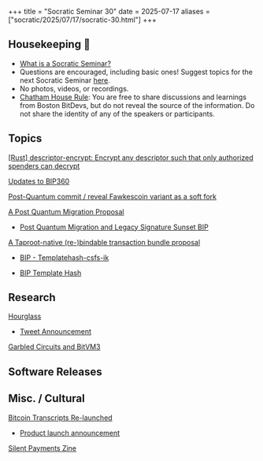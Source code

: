 +++
title = "Socratic Seminar 30"
date = 2025-07-17
aliases = ["socratic/2025/07/17/socratic-30.html"]
+++

## Housekeeping 🧹

- [What is a Socratic Seminar?](https://bitdevs.org/about#socratic-seminars)
- Questions are encouraged, including basic ones! Suggest topics for the next Socratic Seminar [here](https://github.com/arminsabouri/bostonbitdevs/issues/new).
- No photos, videos, or recordings.
- [Chatham House Rule](https://www.chathamhouse.org/about-us/chatham-house-rule): You are free to share discussions and learnings from Boston BitDevs, but do not reveal the source of the information. Do not share the identity of any of the speakers or participants.

## Topics

[[Rust] descriptor-encrypt: Encrypt any descriptor such that only authorized spenders can decrypt](https://delvingbitcoin.org/t/rust-descriptor-encrypt-encrypt-any-descriptor-such-that-only-authorized-spenders-can-decrypt/1750)

[Updates to BIP360](https://groups.google.com/g/bitcoindev/c/nSAd0UmDSvc)

[Post-Quantum commit / reveal Fawkescoin variant as a soft fork](https://groups.google.com/g/bitcoindev/c/LpWOcXMcvk8)

[A Post Quantum Migration Proposal](https://groups.google.com/g/bitcoindev/c/uEaf4bj07rE)

- [Post Quantum Migration and Legacy Signature Sunset BIP](https://github.com/jlopp/bips/blob/quantum_migration/bip-post-quantum-migration.mediawiki)

[A Taproot-native (re-)bindable transaction bundle proposal](https://groups.google.com/g/bitcoindev/c/5wLThgegha4/m/iUWIZPIaCAAJ)

- [BIP - Templatehash-csfs-ik](https://github.com/instagibbs/bips/blob/bip_op_templatehash/bip-templatehash-csfs-ik.md)

- [BIP Template Hash](https://github.com/instagibbs/bips/blob/bip_op_templatehash/bip-templatehash.md)

## Research

[Hourglass](https://github.com/cryptoquick/bips/blob/hourglass/bip-hourglass.mediawiki)

- [Tweet Announcement](https://x.com/andurobtc/status/1917599772459860110)

[Garbled Circuits and BitVM3](https://delvingbitcoin.org/t/garbled-circuits-and-bitvm3/1773)

## Software Releases

## Misc. / Cultural

[Bitcoin Transcripts Re-launched](https://btctranscripts.com/)

- [Product launch announcement](https://x.com/Bitcoin_Devs/status/1943315955259502625)

[Silent Payments Zine](https://satsie.dev/zines/silentpayments.html)
